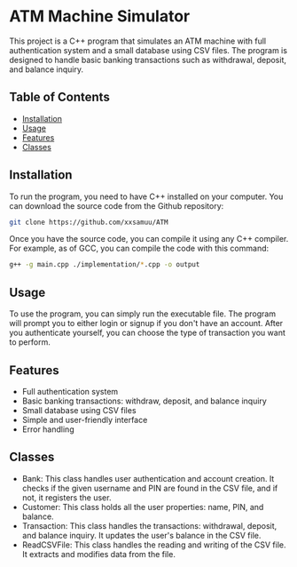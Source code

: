 # ATM Machine Simulator

This project is a C++ program that simulates an ATM machine with full authentication system and a small database using CSV files. The program is designed to handle basic banking transactions such as withdrawal, deposit, and balance inquiry.

## Table of Contents

- [Installation](#installation)
- [Usage](#usage)
- [Features](#features)
- [Classes](#classes)


## Installation

To run the program, you need to have C++ installed on your computer. You can download the source code from the Github repository:

```bash
git clone https://github.com/xxsamuu/ATM
```

Once you have the source code, you can compile it using any C++ compiler.
For example, as of GCC, you can compile the code with this command:
```bash
g++ -g main.cpp ./implementation/*.cpp -o output
```

## Usage

To use the program, you can simply run the executable file. The program will prompt you to either login or signup if you don't have an account. After you authenticate yourself, you can choose the type of transaction you want to perform.

## Features

- Full authentication system
- Basic banking transactions: withdraw, deposit, and balance inquiry
- Small database using CSV files
- Simple and user-friendly interface
- Error handling

## Classes

- Bank: This class handles user authentication and account creation. It checks if the given username and PIN are found in the CSV file, and if not, it registers the user.
- Customer: This class holds all the user properties: name, PIN, and balance.
- Transaction: This class handles the transactions: withdrawal, deposit, and balance inquiry. It updates the user's balance in the CSV file.
- ReadCSVFile: This class handles the reading and writing of the CSV file. It extracts and modifies data from the file.


